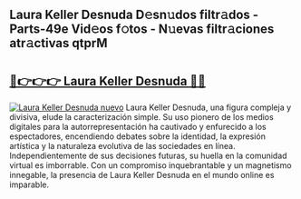 ## Laura Keller Desnuda D𝚎sn𝚞dos filtr𝚊dos - Parts-49e Vid𝚎os f𝚘tos - N𝚞evas filtr𝚊ciones atr𝚊ctivas qtprM

# <h2><a href="http://mb0ggc1.tromn.icu/?c=Laura+Keller+Desnuda">🔗👉👉👉 Laura Keller Desnuda 🔗🔗</a></h2>

[![Laura Keller Desnuda nuevo](https://i.imgur.com/pEAQMta.gif)](http://mb0ggc1.tromn.icu/?c=Laura+Keller+Desnuda)
Laura Keller Desnuda, una figura compleja y divisiva, elude la caracterización simple. Su uso pionero de los medios digitales para la autorrepresentación ha cautivado y enfurecido a los espectadores, encendiendo debates sobre la identidad, la expresión artística y la naturaleza evolutiva de las sociedades en línea. Independientemente de sus decisiones futuras, su huella en la comunidad virtual es imborrable. Con un compromiso inquebrantable y un magnetismo innegable, la presencia de Laura Keller Desnuda en el mundo online es imparable.
